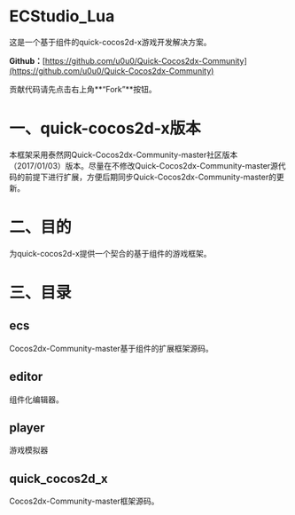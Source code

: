 # ECStudio_Lua
这是一个基于组件的quick-cocos2d-x游戏开发解决方案。
  
**Github：**[https://github.com/u0u0/Quick-Cocos2dx-Community](https://github.com/u0u0/Quick-Cocos2dx-Community)  

贡献代码请先点击右上角**“Fork”**按钮。  


# 一、quick-cocos2d-x版本
本框架采用泰然网Quick-Cocos2dx-Community-master社区版本（2017/01/03）版本。尽量在不修改Quick-Cocos2dx-Community-master源代码的前提下进行扩展，方便后期同步Quick-Cocos2dx-Community-master的更新。

# 二、目的
为quick-cocos2d-x提供一个契合的基于组件的游戏框架。

# 三、目录
## ecs
Cocos2dx-Community-master基于组件的扩展框架源码。

## editor
组件化编辑器。

## player
游戏模拟器

## quick_cocos2d_x
Cocos2dx-Community-master框架源码。
